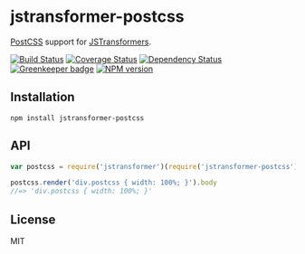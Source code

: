 # jstransformer-postcss

[PostCSS](https://github.com/postcss/postcss) support for [JSTransformers](http://github.com/jstransformers).

[![Build Status](https://img.shields.io/travis/jstransformers/jstransformer-postcss/master.svg)](https://travis-ci.org/jstransformers/jstransformer-postcss)
[![Coverage Status](https://img.shields.io/codecov/c/github/jstransformers/jstransformer-postcss/master.svg)](https://codecov.io/gh/jstransformers/jstransformer-postcss)
[![Dependency Status](https://img.shields.io/david/jstransformers/jstransformer-postcss/master.svg)](http://david-dm.org/jstransformers/jstransformer-postcss)
[![Greenkeeper badge](https://badges.greenkeeper.io/jstransformers/jstransformer-postcss.svg)](https://greenkeeper.io/)
[![NPM version](https://img.shields.io/npm/v/jstransformer-postcss.svg)](https://www.npmjs.org/package/jstransformer-postcss)

## Installation

    npm install jstransformer-postcss

## API

```js
var postcss = require('jstransformer')(require('jstransformer-postcss'));

postcss.render('div.postcss { width: 100%; }').body
//=> 'div.postcss { width: 100%; }'
```

## License

MIT
